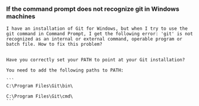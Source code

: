 
### If the command prompt does not recognize git in Windows machines

    I have an installation of Git for Windows, but when I try to use the git command in Command Prompt, I get the following error: 'git' is not recognized as an internal or external command, operable program or batch file. How to fix this problem?
    
    
    Have you correctly set your PATH to point at your Git installation?
    
    You need to add the following paths to PATH:
    
    ```
    C:\Program Files\Git\bin\
    
    C:\Program Files\Git\cmd\
    ```
